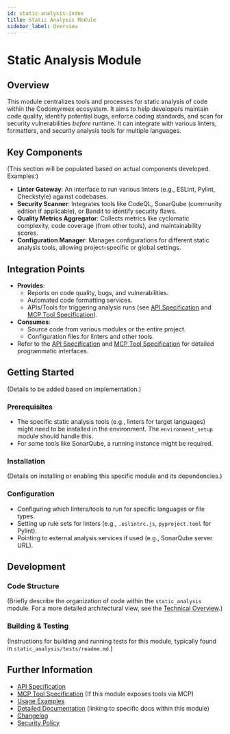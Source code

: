 ```yaml
---
id: static-analysis-index
title: Static Analysis Module
sidebar_label: Overview
---
```


# Static Analysis Module

## Overview

This module centralizes tools and processes for static analysis of code within the Codomyrmex ecosystem. It aims to help developers maintain code quality, identify potential bugs, enforce coding standards, and scan for security vulnerabilities *before* runtime. It can integrate with various linters, formatters, and security analysis tools for multiple languages.

## Key Components

(This section will be populated based on actual components developed. Examples:)
- **Linter Gateway**: An interface to run various linters (e.g., ESLint, Pylint, Checkstyle) against codebases.
- **Security Scanner**: Integrates tools like CodeQL, SonarQube (community edition if applicable), or Bandit to identify security flaws.
- **Quality Metrics Aggregator**: Collects metrics like cyclomatic complexity, code coverage (from other tools), and maintainability scores.
- **Configuration Manager**: Manages configurations for different static analysis tools, allowing project-specific or global settings.

## Integration Points

- **Provides**:
    - Reports on code quality, bugs, and vulnerabilities.
    - Automated code formatting services.
    - APIs/Tools for triggering analysis runs (see [API Specification](./api_specification.md) and [MCP Tool Specification](./mcp_tool_specification.md)).
- **Consumes**:
    - Source code from various modules or the entire project.
    - Configuration files for linters and other tools.
- Refer to the [API Specification](./api_specification.md) and [MCP Tool Specification](./mcp_tool_specification.md) for detailed programmatic interfaces.

## Getting Started

(Details to be added based on implementation.)

### Prerequisites

- The specific static analysis tools (e.g., linters for target languages) might need to be installed in the environment. The `environment_setup` module should handle this.
- For some tools like SonarQube, a running instance might be required.

### Installation

(Details on installing or enabling this specific module and its dependencies.)

### Configuration

- Configuring which linters/tools to run for specific languages or file types.
- Setting up rule sets for linters (e.g., `.eslintrc.js`, `pyproject.toml` for Pylint).
- Pointing to external analysis services if used (e.g., SonarQube server URL).

## Development

### Code Structure

(Briefly describe the organization of code within the `static_analysis` module. For a more detailed architectural view, see the [Technical Overview](./docs/technical_overview.md).)

### Building & Testing

(Instructions for building and running tests for this module, typically found in `static_analysis/tests/readme.md`.)

## Further Information

- [API Specification](./api_specification.md)
- [MCP Tool Specification](./mcp_tool_specification.md) (If this module exposes tools via MCP)
- [Usage Examples](./usage_examples.md)
- [Detailed Documentation](./docs/index.md) (linking to specific docs within this module)
- [Changelog](./changelog.md)
- [Security Policy](./security.md) 